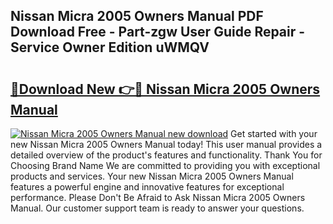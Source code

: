 ## Nissan Micra 2005 Owners Manual PDF Download Free - Part-zgw User Guide Repair - Service Owner Edition uWMQV

# <h2><a href="http://cf25347.oget.top/?id=Nissan+Micra+2005+Owners+Manual">🔗Download New 👉🔴 Nissan Micra 2005 Owners Manual</a></h2>

[![Nissan Micra 2005 Owners Manual new download](https://i.imgur.com/5g1atiW.png)](http://cf25347.oget.top/?id=Nissan+Micra+2005+Owners+Manual)
Get started with your new Nissan Micra 2005 Owners Manual today! This user manual provides a detailed overview of the product's features and functionality. Thank You for Choosing Brand Name We are committed to providing you with exceptional products and services. Your new Nissan Micra 2005 Owners Manual features a powerful engine and innovative features for exceptional performance. Please Don't Be Afraid to Ask Nissan Micra 2005 Owners Manual. Our customer support team is ready to answer your questions.
